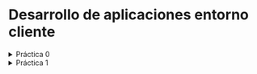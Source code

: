 # Desarrollo de aplicaciones entorno cliente
<details>
    <summary>Práctica 0</summary>
        https://github.com/antmug/DWEC/tree/main/P0
</details>
<details>
    <summary>Práctica 1</summary>
        https://github.com/antmug/DWEC/blob/main/Tema%201/P1.md
</details>